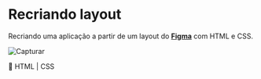 # Recriando layout

Recriando uma aplicação a partir de um layout do [**Figma**](https://www.figma.com/file/O0RkW2nEsMqq62d7Otdg5H/Explorer-(Copy)?node-id=0%3A1&t=7ELwUhJ9TCaS72Pu-0) com HTML e CSS.


![Capturar](https://user-images.githubusercontent.com/81052476/221676939-bd99db47-db0e-45e0-9987-b0a839d1b722.PNG)



:seedling: HTML | CSS
